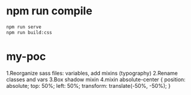 # npm run compile
```sh
npm run serve
npm run build:css
```

# my-poc

1.Reorganize sass files: variables, add mixins (typography)
2.Rename classes and vars
3.Box shadow mixin
4.mixin absolute-center {
  position: absolute;
  top: 50%;
  left: 50%;
  transform: translate(-50%, -50%);
}